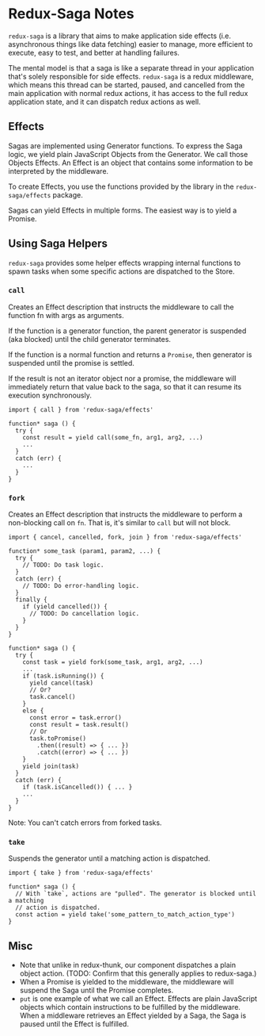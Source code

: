 # Redux-Saga Notes

`redux-saga` is a library that aims to make application side effects (i.e. asynchronous things like data fetching) easier to manage, more efficient to execute, easy to test, and better at handling failures.

The mental model is that a saga is like a separate thread in your application that's solely responsible for side effects. `redux-saga` is a redux middleware, which means this thread can be started, paused, and cancelled from the main application with normal redux actions, it has access to the full redux application state, and it can dispatch redux actions as well.


## Effects

Sagas are implemented using Generator functions. To express the Saga logic, we yield plain JavaScript Objects from the Generator. We call those Objects Effects. An Effect is an object that contains some information to be interpreted by the middleware.

To create Effects, you use the functions provided by the library in the `redux-saga/effects` package.

Sagas can yield Effects in multiple forms. The easiest way is to yield a Promise.


## Using Saga Helpers

`redux-saga` provides some helper effects wrapping internal functions to spawn tasks when some specific actions are dispatched to the Store.

### `call`

Creates an Effect description that instructs the middleware to call the function fn with args as arguments.

If the function is a generator function, the parent generator is suspended (aka blocked) until the child generator terminates.

If the function is a normal function and returns a `Promise`, then generator is suspended until the promise is settled.

If the result is not an iterator object nor a promise, the middleware will immediately return that value back to the saga, so that it can resume its execution synchronously.

```
import { call } from 'redux-saga/effects'

function* saga () {
  try {
    const result = yield call(some_fn, arg1, arg2, ...)
    ...
  }
  catch (err) {
    ...
  }
}
```

### `fork`

Creates an Effect description that instructs the middleware to perform a non-blocking call on `fn`. That is, it's similar to `call` but will not block.

```
import { cancel, cancelled, fork, join } from 'redux-saga/effects'

function* some_task (param1, param2, ...) {
  try {
    // TODO: Do task logic.
  }
  catch (err) {
    // TODO: Do error-handling logic.
  }
  finally {
    if (yield cancelled()) {
      // TODO: Do cancellation logic.
    }
  }
}

function* saga () {
  try {
    const task = yield fork(some_task, arg1, arg2, ...)
    ...
    if (task.isRunning()) {
      yield cancel(task)
      // Or?
      task.cancel()
    }
    else {
      const error = task.error()
      const result = task.result()
      // Or
      task.toPromise()
        .then((result) => { ... })
        .catch((error) => { ... })
    }
    yield join(task)
  }
  catch (err) {
    if (task.isCancelled()) { ... }
    ...
  }
}
```

Note: You can't catch errors from forked tasks.

### `take`

Suspends the generator until a matching action is dispatched.

```
import { take } from 'redux-saga/effects'

function* saga () {
  // With `take`, actions are "pulled". The generator is blocked until a matching
  // action is dispatched.
  const action = yield take('some_pattern_to_match_action_type')
}
```

## Misc

- Note that unlike in redux-thunk, our component dispatches a plain object action. (TODO: Confirm that this generally applies to redux-saga.)
- When a Promise is yielded to the middleware, the middleware will suspend the Saga until the Promise completes.
- `put` is one example of what we call an Effect. Effects are plain JavaScript objects which contain instructions to be fulfilled by the middleware. When a middleware retrieves an Effect yielded by a Saga, the Saga is paused until the Effect is fulfilled.
